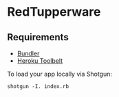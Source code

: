 # RedTupperware

## Requirements
* [Bundler](http://bundler.io/)
* [Heroku Toolbelt](https://toolbelt.heroku.com/)

To load your app locally via Shotgun:

```
shotgun -I. index.rb
```
